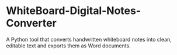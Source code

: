 # WhiteBoard-Digital-Notes-Converter
A Python tool that converts handwritten whiteboard notes into clean, editable text and exports them as Word documents.
